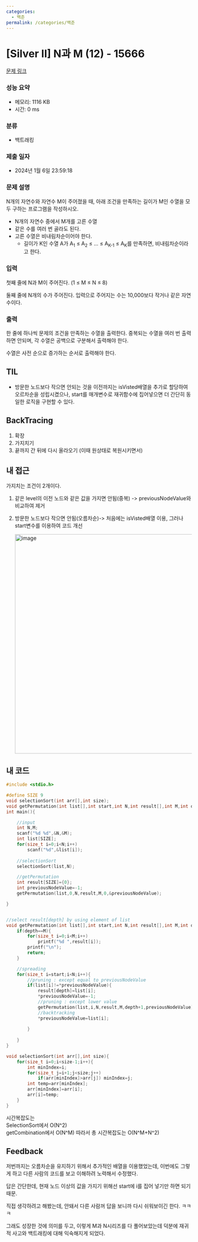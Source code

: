 ```yaml
---
categories:
  - 백준
permalink: /categories/백준
---
```

# [Silver II] N과 M (12) - 15666 

[문제 링크](https://www.acmicpc.net/problem/15666) 

### 성능 요약

- 메모리: 1116 KB
- 시간: 0 ms

### 분류

- 백트래킹

### 제출 일자

- 2024년 1월 6일 23:59:18

### 문제 설명

N개의 자연수와 자연수 M이 주어졌을 때, 아래 조건을 만족하는 길이가 M인 수열을 모두 구하는 프로그램을 작성하시오.

- N개의 자연수 중에서 M개를 고른 수열
- 같은 수를 여러 번 골라도 된다.
- 고른 수열은 비내림차순이어야 한다.
  - 길이가 K인 수열 A가 A<sub>1</sub> ≤ A<sub>2</sub> ≤ ... ≤ A<sub>K-1</sub> ≤ A<sub>K</sub>를 만족하면, 비내림차순이라고 한다.

### 입력 

첫째 줄에 N과 M이 주어진다. (1 ≤ M ≤ N ≤ 8)

둘째 줄에 N개의 수가 주어진다. 입력으로 주어지는 수는 10,000보다 작거나 같은 자연수이다.

### 출력 

한 줄에 하나씩 문제의 조건을 만족하는 수열을 출력한다. 중복되는 수열을 여러 번 출력하면 안되며, 각 수열은 공백으로 구분해서 출력해야 한다.

수열은 사전 순으로 증가하는 순서로 출력해야 한다.

## TIL

- 방문한 노드보다 작으면 안되는 것을 이전까지는 isVisted배열을 추가로 할당하여 오르차순을 성립시켰으나, start를 매개변수로 재귀함수에 집어넣으면 더 간단히 동일한 로직을 구현할 수 있다.

## BackTracing

1. 확장
2. 가지치기
3. 끝까지 간 뒤에 다시 올라오기 (이때 원상태로 복원시키면서)

## 내 접근

가지치는 조건이 2개이다.

1. 같은 level의 이전 노드와 같은 값을 가지면 안됨(중복) -> previousNodeValue와 비교하여 제거

2. 방문한 노드보다 작으면 안됨(오름차순)-> 처음에는 isVisted배열 이용, 그러나 start변수를 이용하여 코드 개선

   <img width="595" alt="image" src="https://github.com/forwarder1121/forwarder1121.github.io/assets/66872094/3553387b-86d0-4637-aa0c-b10f70ac041f">

## 내 코드

```c
#include <stdio.h>

#define SIZE 9
void selectionSort(int arr[],int size);
void getPermutation(int list[],int start,int N,int result[],int M,int depth,int* previousNodeValue);
int main(){

    //input 
    int N,M;
    scanf("%d %d",&N,&M);
    int list[SIZE];
    for(size_t i=0;i<N;i++)
        scanf("%d",&list[i]);
    
    //selectionSort
    selectionSort(list,N);

    //getPermutation
    int result[SIZE]={0};
    int previousNodeValue=-1;
    getPermutation(list,0,N,result,M,0,&previousNodeValue);

}


//select result[depth] by using element of list
void getPermutation(int list[],int start,int N,int result[],int M,int depth,int* previousNodeValue){
    if(depth==M){
        for(size_t i=0;i<M;i++)
            printf("%d ",result[i]);
        printf("\n");
        return;
    }

    //spreading 
    for(size_t i=start;i<N;i++){
        //pruning : except equal to previousNodeValue
        if(list[i]!=*previousNodeValue){
            result[depth]=list[i];
            *previousNodeValue=-1;
            //pruning : except lower value
            getPermutation(list,i,N,result,M,depth+1,previousNodeValue);
            //backtracking
            *previousNodeValue=list[i];
           
        }
        
    }
}

void selectionSort(int arr[],int size){
    for(size_t i=0;i<size-1;i++){
        int minIndex=i;
        for(size_t j=i+1;j<size;j++)
            if(arr[minIndex]>arr[j]) minIndex=j;
        int temp=arr[minIndex];
        arr[minIndex]=arr[i];
        arr[i]=temp;
    }
}
```

시간복잡도는  
SelectionSort에서 O(N^2)  
getCombination에서 O(N^M)
따라서 총 시간복잡도는 O(N^M+N^2)

## Feedback

저번까지는 오름차순을 유지하기 위해서 추가적인 배열을 이용했었는데, 이번에도 그렇게 하고 다른 사람의 코드를 보고 이해하려 노력해서 수정했다.

답은 간단한데, 현재 노드 이상의 값을 가지기 위해선 start에 i를 집어 넣기만 하면 되기때문. 

직접 생각하려고 해봤는데, 안돼서 다른 사람꺼 답을 보니까 다시 쉬워보이긴 한다. ㅋㅋㅋ

그래도 성장한 것에 의미를 두고, 이렇게 M과 N시리즈를 다 풀어보았는데 덕분에 재귀적 사고와 백트래킹에 대해 익숙해지게 되었다.